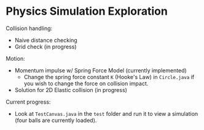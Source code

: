 # Physics Simulation Exploration

Collision handling:
- Naive distance checking
- Grid check (in progress)

Motion:
- Momentum impulse w/ Spring Force Model (currently implemented)
  - Change the spring force constant `K` (Hooke's Law) in `Circle.java` if you wish to change the force on collision impact.
- Solution for 2D Elastic collision (in progress)

Current progress:
- Look at `TestCanvas.java` in the `test` folder and run it to view a simulation (four balls are currently loaded).
